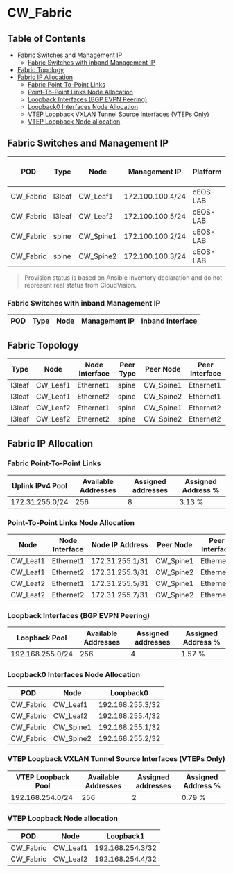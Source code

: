 # CW_Fabric

## Table of Contents

- [Fabric Switches and Management IP](#fabric-switches-and-management-ip)
  - [Fabric Switches with inband Management IP](#fabric-switches-with-inband-management-ip)
- [Fabric Topology](#fabric-topology)
- [Fabric IP Allocation](#fabric-ip-allocation)
  - [Fabric Point-To-Point Links](#fabric-point-to-point-links)
  - [Point-To-Point Links Node Allocation](#point-to-point-links-node-allocation)
  - [Loopback Interfaces (BGP EVPN Peering)](#loopback-interfaces-bgp-evpn-peering)
  - [Loopback0 Interfaces Node Allocation](#loopback0-interfaces-node-allocation)
  - [VTEP Loopback VXLAN Tunnel Source Interfaces (VTEPs Only)](#vtep-loopback-vxlan-tunnel-source-interfaces-vteps-only)
  - [VTEP Loopback Node allocation](#vtep-loopback-node-allocation)

## Fabric Switches and Management IP

| POD | Type | Node | Management IP | Platform | Provisioned in CloudVision | Serial Number |
| --- | ---- | ---- | ------------- | -------- | -------------------------- | ------------- |
| CW_Fabric | l3leaf | CW_Leaf1 | 172.100.100.4/24 | cEOS-LAB | Provisioned | - |
| CW_Fabric | l3leaf | CW_Leaf2 | 172.100.100.5/24 | cEOS-LAB | Provisioned | - |
| CW_Fabric | spine | CW_Spine1 | 172.100.100.2/24 | cEOS-LAB | Provisioned | - |
| CW_Fabric | spine | CW_Spine2 | 172.100.100.3/24 | cEOS-LAB | Provisioned | - |

> Provision status is based on Ansible inventory declaration and do not represent real status from CloudVision.

### Fabric Switches with inband Management IP

| POD | Type | Node | Management IP | Inband Interface |
| --- | ---- | ---- | ------------- | ---------------- |

## Fabric Topology

| Type | Node | Node Interface | Peer Type | Peer Node | Peer Interface |
| ---- | ---- | -------------- | --------- | ----------| -------------- |
| l3leaf | CW_Leaf1 | Ethernet1 | spine | CW_Spine1 | Ethernet1 |
| l3leaf | CW_Leaf1 | Ethernet2 | spine | CW_Spine2 | Ethernet1 |
| l3leaf | CW_Leaf2 | Ethernet1 | spine | CW_Spine1 | Ethernet2 |
| l3leaf | CW_Leaf2 | Ethernet2 | spine | CW_Spine2 | Ethernet2 |

## Fabric IP Allocation

### Fabric Point-To-Point Links

| Uplink IPv4 Pool | Available Addresses | Assigned addresses | Assigned Address % |
| ---------------- | ------------------- | ------------------ | ------------------ |
| 172.31.255.0/24 | 256 | 8 | 3.13 % |

### Point-To-Point Links Node Allocation

| Node | Node Interface | Node IP Address | Peer Node | Peer Interface | Peer IP Address |
| ---- | -------------- | --------------- | --------- | -------------- | --------------- |
| CW_Leaf1 | Ethernet1 | 172.31.255.1/31 | CW_Spine1 | Ethernet1 | 172.31.255.0/31 |
| CW_Leaf1 | Ethernet2 | 172.31.255.3/31 | CW_Spine2 | Ethernet1 | 172.31.255.2/31 |
| CW_Leaf2 | Ethernet1 | 172.31.255.5/31 | CW_Spine1 | Ethernet2 | 172.31.255.4/31 |
| CW_Leaf2 | Ethernet2 | 172.31.255.7/31 | CW_Spine2 | Ethernet2 | 172.31.255.6/31 |

### Loopback Interfaces (BGP EVPN Peering)

| Loopback Pool | Available Addresses | Assigned addresses | Assigned Address % |
| ------------- | ------------------- | ------------------ | ------------------ |
| 192.168.255.0/24 | 256 | 4 | 1.57 % |

### Loopback0 Interfaces Node Allocation

| POD | Node | Loopback0 |
| --- | ---- | --------- |
| CW_Fabric | CW_Leaf1 | 192.168.255.3/32 |
| CW_Fabric | CW_Leaf2 | 192.168.255.4/32 |
| CW_Fabric | CW_Spine1 | 192.168.255.1/32 |
| CW_Fabric | CW_Spine2 | 192.168.255.2/32 |

### VTEP Loopback VXLAN Tunnel Source Interfaces (VTEPs Only)

| VTEP Loopback Pool | Available Addresses | Assigned addresses | Assigned Address % |
| ------------------ | ------------------- | ------------------ | ------------------ |
| 192.168.254.0/24 | 256 | 2 | 0.79 % |

### VTEP Loopback Node allocation

| POD | Node | Loopback1 |
| --- | ---- | --------- |
| CW_Fabric | CW_Leaf1 | 192.168.254.3/32 |
| CW_Fabric | CW_Leaf2 | 192.168.254.4/32 |
